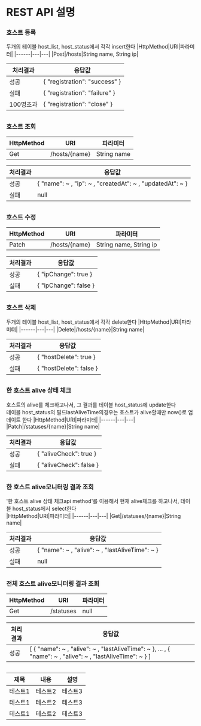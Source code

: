 # REST API 설명
### 호스트 등록
두개의 테이블 host_list, host_status에서 각각 insert한다
|HttpMethod|URI|파라미터|
|------|---|---|
|Post|/hosts|String name, String ip|

|처리결과|응답값|
|------|---|
|성공|{ "registration": "success" }|
|실패|{ "registration": "failure" }|
|100명초과|{ "registration": "close" }|
##

### 호스트 조회
|HttpMethod|URI|파라미터|
|------|---|---|
|Get|/hosts/{name}|String name|

|처리결과|응답값|
|------|---|
|성공|{ "name": ~ , "ip": ~ , "createdAt": ~ , "updatedAt": ~ }|
|실패|null|
##

### 호스트 수정
|HttpMethod|URI|파라미터|
|------|---|---|
|Patch|/hosts/{name}|String name, String ip|

|처리결과|응답값|
|------|---|
|성공|{ "ipChange": true }|
|실패|{ "ipChange": false }|
##

### 호스트 삭제
두개의 테이블 host_list, host_status에서 각각 delete한다
|HttpMethod|URI|파라미터|
|------|---|---|
|Delete|/hosts/{name}|String name|

|처리결과|응답값|
|------|---|
|성공|{ "hostDelete": true }|
|실패|{ "hostDelete": false }|
##

### 한 호스트 alive 상태 체크
호스트의 alive를 체크하고나서, 그 결과를 테이블 host_status에 update한다   
테이블 host_status의 필드lastAliveTime의경우는 호스트가 alive할때만 now()로 업데이트 한다
|HttpMethod|URI|파라미터|
|------|---|---|
|Patch|/statuses/{name}|String name|

|처리결과|응답값|
|------|---|
|성공|{ "aliveCheck": true }|
|실패|{ "aliveCheck": false }|
##

### 한 호스트 alive모니터링 결과 조회
'한 호스트 alive 상태 체크api method'를 이용해서 현재 alive체크를 하고나서, 테이블 host_status에서 select한다  
|HttpMethod|URI|파라미터|
|------|---|---|
|Get|/statuses/{name}|String name|

|처리결과|응답값|
|------|---|
|성공|{ "name": ~ , "alive": ~ , "lastAliveTime": ~ }|
|실패|null|
##

### 전체 호스트 alive모니터링 결과 조회

|HttpMethod|URI|파라미터|
|------|---|---|
|Get|/statuses|null|

|처리결과|응답값|
|------|---|
|성공|[ { "name": ~ , "alive": ~ , "lastAliveTime": ~ }, ... , { "name": ~ , "alive": ~ , "lastAliveTime": ~ } ]|
##



|제목|내용|설명|
|------|---|---|
|테스트1|테스트2|테스트3|
|테스트1|테스트2|테스트3|
|테스트1|테스트2|테스트3|

